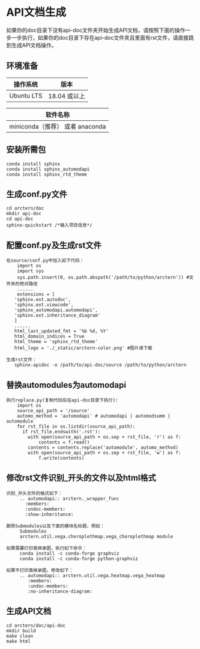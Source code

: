 # API文档生成

如果你的doc目录下没有api-doc文件夹开始生成API文档，请按照下面的操作一步一步执行，如果你的doc目录下存在api-doc文件夹且里面有rst文件，请直接跳到生成API文档操作。

## 环境准备

操作系统  | 版本
:-----------:|:----------:
Ubuntu LTS  | 18.04 或以上

|软件名称  |
|:-----------:|
|miniconda（推荐） 或者 anaconda  |

## 安装所需包
```
conda install sphinx
conda install sphinx_automodapi
conda install sphinx_rtd_theme
```

## 生成conf.py文件
```
cd arctern/doc
mkdir api-doc
cd api-doc
sphinx-quickstart /*输入项目信息*/
```

## 配置conf.py及生成rst文件
```
在source/conf.py中加入如下代码：
    import os
    import sys
    sys.path.insert(0, os.path.abspath('/path/to/python/arctern')) #文件夹的绝对路径
	......
	extensions = [
   'sphinx.ext.autodoc',
   'sphinx.ext.viewcode',
   'sphinx_automodapi.automodapi',
   'sphinx.ext.inheritance_diagram'
   ]
   ......
   html_last_updated_fmt = '%b %d, %Y'
   html_domain_indices = True
   html_theme = 'sphinx_rtd_theme'
   html_logo = './_static/arctern-color.png' #图片请下载
   
生成rst文件：
   sphinx-apidoc -o /path/to/api-doc/source /path/to/python/arctern
```

## 替换automodules为automodapi
```
执行replace.py(复制代码后在api-doc目录下执行):
    import os
    source_api_path = '/source'
    automo_method = 'automodapi' # automodapi | automodsumm | automodule
    for rst_file in os.listdir(source_api_path):
      if rst_file.endswith('.rst'):
        with open(source_api_path + os.sep + rst_file, 'r') as f:
            contents = f.read()
        contents = contents.replace('automodule', automo_method)
        with open(source_api_path + os.sep + rst_file, 'w') as f:
            f.write(contents)
```

## 修改rst文件识别\_开头的文件以及html格式
```
识别_开头文件的格式如下：
     .. automodapi:: arctern._wrapper_func
       :members:
       :undoc-members:
       :show-inheritance:
   
删除Submodules以及下面的模块名标题，例如：
     Submodules
     arctern.util.vega.choroplethmap.vega_choroplethmap module
   
如果需要打印类继承图，执行如下命令：
     conda install -c conda-forge graphviz 
     conda install -c conda-forge python-graphviz
	 
如果不打印类继承图，修改如下：
     .. automodapi:: arctern.util.vega.heatmap.vega_heatmap
        :members:
        :undoc-members:
        :no-inheritance-diagram:
```

## 生成API文档
```
cd arctern/doc/api-doc
mkdir build
make clean
make html
```
